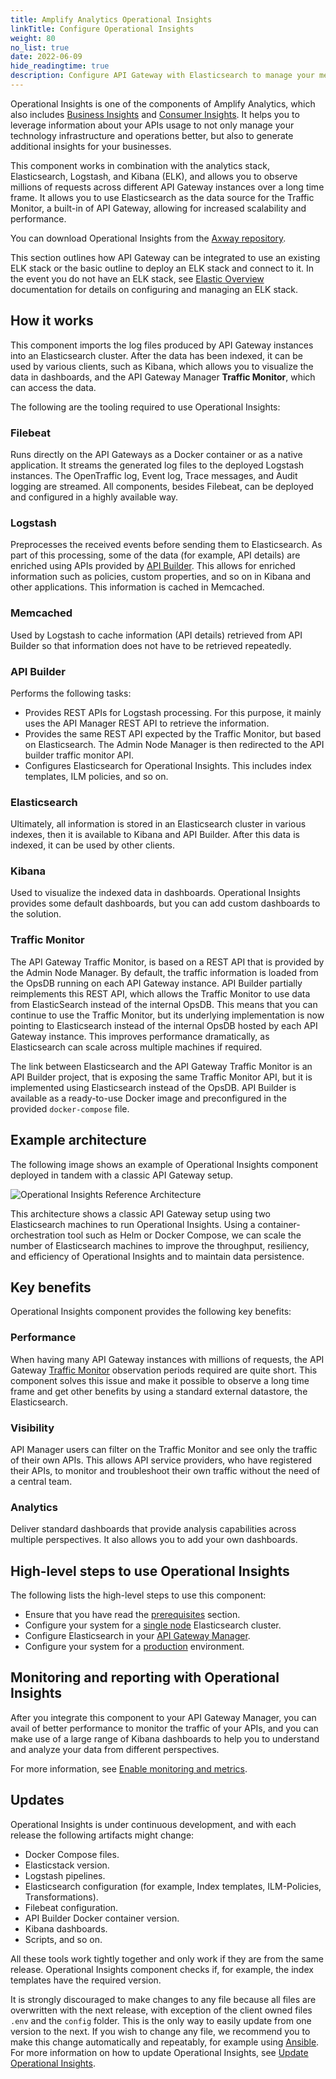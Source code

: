 ```yaml
---
title: Amplify Analytics Operational Insights
linkTitle: Configure Operational Insights
weight: 80
no_list: true
date: 2022-06-09
hide_readingtime: true
description: Configure API Gateway with Elasticsearch to manage your metrics database and use the Operational Insights component to observe millions of requests across different API Gateway instances.
---
```


Operational Insights is one of the components of Amplify Analytics, which also includes [Business Insights](https://docs.axway.com/bundle/amplify-central/page/docs/get_actionable_insights/business_insights/index.html) and [Consumer Insights](https://docs.axway.com/bundle/amplify-central/page/docs/get_actionable_insights/consumer_insights/index.html). It helps you to leverage information about your APIs usage to not only manage your technology infrastructure and operations better, but also to generate additional insights for your businesses.

This component works in combination with the analytics stack, Elasticsearch, Logstash, and Kibana (ELK), and allows you to observe millions of requests across different API Gateway instances over a long time frame. It allows you to use Elasticsearch as the data source for the Traffic Monitor, a built-in of API Gateway, allowing for increased scalability and performance.

You can download Operational Insights from the [Axway repository](http://repository.axway.com).

This section outlines how API Gateway can be integrated to use an existing ELK stack or the basic outline to deploy an ELK stack and connect to it. In the event you do not have an ELK stack, see [Elastic Overview](https://www.elastic.co/guide/en/elastic-stack/7.17/overview.html) documentation for details on configuring and managing an ELK stack.

## How it works

This component imports the log files produced by API Gateway instances into an Elasticsearch cluster. After the data has been indexed, it can be used by various clients, such as Kibana, which allows you to visualize the data in dashboards, and the API Gateway Manager **Traffic Monitor**, which can access the data.

The following are the tooling required to use Operational Insights:

### Filebeat

Runs directly on the API Gateways as a Docker container or as a native application. It streams the generated log files to the deployed Logstash instances. The OpenTraffic log, Event log, Trace messages, and Audit logging are streamed. All components, besides Filebeat, can be deployed and configured in a highly available way.

### Logstash

Preprocesses the received events before sending them to Elasticsearch. As part of this processing, some of the data (for example, API details) are enriched using APIs provided by [API Builder](/docs/api_mgmt_overview/api_mgmt_components/apibuilder/). This allows for enriched information such as policies, custom properties, and so on in Kibana and other applications. This information is cached in Memcached.

### Memcached

Used by Logstash to cache information (API details) retrieved from API Builder so that information does not have to be retrieved repeatedly.

### API Builder

Performs the following tasks:

* Provides REST APIs for Logstash processing. For this purpose, it mainly uses the API Manager REST API to retrieve the information.
* Provides the same REST API expected by the Traffic Monitor, but based on Elasticsearch. The Admin Node Manager is then redirected to the API builder traffic monitor API.
* Configures Elasticsearch for Operational Insights. This includes index templates, ILM policies, and so on.

### Elasticsearch

Ultimately, all information is stored in an Elasticsearch cluster in various indexes, then it is available to Kibana and API Builder. After this data is indexed, it can be used by other clients.

### Kibana

Used to visualize the indexed data in dashboards. Operational Insights provides some default dashboards, but you can add custom dashboards to the solution.

### Traffic Monitor

The API Gateway Traffic Monitor, is based on a REST API that is provided by the Admin Node Manager. By default, the traffic information is loaded from the OpsDB running on each API Gateway instance. API Builder partially reimplements this REST API, which allows the Traffic Monitor to use data from ElasticSearch instead of the internal OpsDB. This means that you can continue to use the Traffic Monitor, but its underlying implementation is now pointing to Elasticsearch instead of the internal OpsDB hosted by each API Gateway instance. This improves performance dramatically, as Elasticsearch can scale across multiple machines if required.

The link between Elasticsearch and the API Gateway Traffic Monitor is an API Builder project, that is exposing the same Traffic Monitor API, but it is implemented using Elasticsearch instead of the OpsDB. API Builder is available as a ready-to-use Docker image and preconfigured in the provided `docker-compose` file.

## Example architecture

The following image shows an example of Operational Insights component deployed in tandem with a classic API Gateway setup.

![Operational Insights Reference Architecture](/Images/op_insights/op_insights_DockerComposeArchitecture.png)

This architecture shows a classic API Gateway setup using two Elasticsearch machines to run Operational Insights. Using a container-orchestration tool such as Helm or Docker Compose, we can scale the number of Elasticsearch machines to improve the throughput, resiliency, and efficiency of Operational Insights and to maintain data persistence.

## Key benefits

Operational Insights component provides the following key benefits:

### Performance

When having many API Gateway instances with millions of requests, the API Gateway [Traffic Monitor](/docs/apim_reference/monitor_traffic_events_metrics/) observation periods required are quite short. This component solves this issue and make it possible to observe a long time frame and get other benefits by using a standard external datastore, the Elasticsearch.

### Visibility

API Manager users can filter on the Traffic Monitor and see only the traffic of their own APIs. This allows API service providers, who have registered their APIs, to monitor and troubleshoot their own traffic without the need of a central team.

### Analytics

Deliver standard dashboards that provide analysis capabilities across multiple perspectives. It also allows you to add your own dashboards.

## High-level steps to use Operational Insights

The following lists the high-level steps to use this component:

* Ensure that you have read the [prerequisites](/docs/operational_insights/op_insights_prerequisites/) section.
* Configure your system for a [single node](/docs/operational_insights/op_insights_basic_setup) Elasticsearch cluster.
* Configure Elasticsearch in your [API Gateway Manager](/docs/operational_insights/production_setup/op_insights_setup_prod_docker/#configure-api-manager).
* Configure your system for a [production](/docs/operational_insights/production_setup/) environment.

## Monitoring and reporting with Operational Insights

After you integrate this component to your API Gateway Manager, you can avail of better performance to monitor the traffic of your APIs, and you can make use of a large range of Kibana dashboards to help you to understand and analyze your data from different perspectives.

For more information, see [Enable monitoring and metrics](/docs/operational_insights/additional_features/op_insights_monitoring/).

## Updates

Operational Insights is under continuous development, and with each release the following artifacts might change:

* Docker Compose files.
* Elasticstack version.
* Logstash pipelines.
* Elasticsearch configuration (for example, Index templates, ILM-Policies, Transformations).
* Filebeat configuration.
* API Builder Docker container version.
* Kibana dashboards.
* Scripts, and so on.

All these tools work tightly together and only work if they are from the same release. Operational Insights component checks if, for example, the index templates have the required version.

It is strongly discouraged to make changes to any file because all files are overwritten with the next release, with exception of the client owned files `.env` and the `config` folder. This is the only way to easily update from one version to the next. If you wish to change any file, we recommend you to make this change automatically and repeatably, for example using [Ansible](https://www.ansible.com). For more information on how to update Operational Insights, see [Update Operational Insights](/docs/operational_insights/update_operational_insights/).
